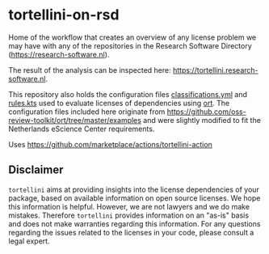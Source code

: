 # tortellini-on-rsd

Home of the workflow that creates an overview of any license problem we may have with any
of the repositories in the Research Software Directory (<https://research-software.nl>).

The result of the analysis can be inspected here: <https://tortellini.research-software.nl>.

This repository also holds the configuration files [classifications.yml](classifications.yml) and [rules.kts](rules.kts)
used to evaluate licenses of dependencies using [ort](https://github.com/oss-review-toolkit/ort).
The configuration files included here originate from <https://github.com/oss-review-toolkit/ort/tree/master/examples>
and were slightly modified to fit the Netherlands eScience Center requirements.

Uses https://github.com/marketplace/actions/tortellini-action

## Disclaimer

`tortellini` aims at providing insights into the license dependencies of your package,
based on available information on open source licenses. We hope this information is helpful.
However, we are not lawyers and we do make mistakes. Therefore `tortellini` provides
information on an "as-is" basis and does not make warranties regarding this information.
For any questions regarding the issues related to the licenses in your code, please
consult a legal expert.
